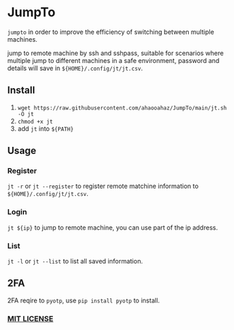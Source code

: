 # JumpTo

`jumpto` in order to improve the efficiency of switching between multiple machines.

jump to remote machine by ssh and sshpass, suitable for scenarios where multiple jump to different machines in a safe environment, password and details will save in `${HOME}/.config/jt/jt.csv`.

## Install

1. `wget https://raw.githubusercontent.com/ahaooahaz/JumpTo/main/jt.sh -O jt`
2. `chmod +x jt`
3. add `jt` into `${PATH}`

## Usage

### Register

`jt -r` or `jt --register` to register remote matchine information to `${HOME}/.config/jt/jt.csv`.

### Login

`jt ${ip}` to jump to remote machine, you can use part of the ip address.

### List

`jt -l` or `jt --list` to list all saved information.

## 2FA

2FA reqire to `pyotp`, use `pip install pyotp` to install.

### [MIT LICENSE](LICENSE)
